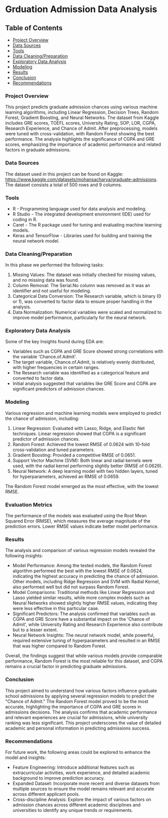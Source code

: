 # Grduation Admission Data Analysis

## Table of Contents

- [Project Overview](#project-overview)
- [Data Sources](#data-sources)
- [Tools](#tools)
- [Data Cleaning/Preparation](#data-cleaning-preparation)
- [Exploratory Data Analysis](#exploratory-data-analysis)
- [Modeling](#modeling)
- [Results](#results)
- [Conclusion](#conclusion)
- [Recommendations](#recommendations)

### Project Overview

This project predicts graduate admission chances using various machine learning algorithms, including Linear Regression, Decision Trees, Random Forest, Gradient Boosting, and Neural Networks. The dataset from Kaggle includes GRE scores, TOEFL scores, University Rating, SOP, LOR, CGPA, Research Experience, and Chance of Admit. After preprocessing, models were tuned with cross-validation, with Random Forest showing the best performance. The analysis highlights the significance of CGPA and GRE scores, emphasizing the importance of academic performance and related factors in graduate admissions.

### Data Sources

The dataset used in this project can be found on Kaggle: https://www.kaggle.com/datasets/mohansacharya/graduate-admissions. The dataset consists a total of 500 rows and 9 columns.

### Tools

- R - Programming language used for data analysis and modeling.
- R Studio - The integrated development environment (IDE) used for coding in R.
- Caret - The R package used for tuning and evaluating machine learning models.
- Keras and TensorFlow - Libraries used for building and training the neural network model.

### Data Cleaning/Preparation  

In this phase we performed the following tasks:
1. Missing Values: The dataset was initially checked for missing values, and no missing data was found.
2. Column Removal: The Serial.No column was removed as it was an identifier and not useful for modeling.
3. Categorical Data Conversion: The Research variable, which is binary (0 or 1), was converted to factor data to ensure proper handling in the analysis.
4. Data Normalization: Numerical variables were scaled and normalized to improve model performance, particularly for the neural network.

### Exploratory Data Analysis

Some of the key Insights found during EDA are:
- Variables such as CGPA and GRE Score showed strong correlations with the variable 'Chance.of.Admit'.
- The target variable, Chance.of.Admit, is relatively evenly distributed, with higher frequencies in certain ranges.
- The Research variable was identified as a categorical feature and converted to factor data.
- Initial analysis suggested that variables like GRE Score and CGPA are significant predictors of admission chances.

### Modeling

Various regression and machine learning models were employed to predict the chance of admission, including:

1. Linear Regression: Evaluated with Lasso, Ridge, and Elastic Net techniques. Linear regression showed that CGPA is a significant predictor of admission chances.
2. Random Forest: Achieved the lowest RMSE of 0.0624 with 10-fold cross-validation and tuned parameters.
3. Gradient Boosting: Provided a competitive RMSE of 0.0651.
4. Support Vector Machine (SVM): Both linear and radial kernels were used, with the radial kernel performing slightly better (RMSE of 0.0629).
5. Neural Network: A deep learning model with two hidden layers, tuned for hyperparameters, achieved an RMSE of 0.0659.

The Random Forest model emerged as the most effective, with the lowest RMSE.

### Evaluation Metrics

The performance of the models was evaluated using the Root Mean Squared Error (RMSE), which measures the average magnitude of the prediction errors. Lower RMSE values indicate better model performance.

### Results

The analysis and comparison of various regression models revealed the following insights:

- Model Performance: Among the tested models, the Random Forest algorithm performed the best with the lowest RMSE of 0.0624, indicating the highest accuracy in predicting 
  the chance of admission. Other models, including Ridge Regression and SVM with Radial Kernel, also performed well but did not surpass Random Forest.
- Model Comparisons: Traditional methods like Linear Regression and Lasso yielded similar results, while more complex models such as Neural Networks showed slightly higher 
  RMSE values, indicating they were less effective in this particular case.
- Significant Predictors: The analysis confirmed that variables such as CGPA and GRE Score have a substantial impact on the 'Chance of Admit', while University Rating and 
  Research Experience also contribute but to a lesser extent.
- Neural Network Insights: The neural network model, while powerful, required extensive tuning of hyperparameters and resulted in an RMSE that was higher compared to Random 
  Forest.

Overall, the findings suggest that while various models provide comparable performance, Random Forest is the most reliable for this dataset, and CGPA remains a crucial 
factor in predicting graduate admissions.

### Conclusion

This project aimed to understand how various factors influence graduate school admissions by applying several regression models to predict the "Chance of Admit." The Random Forest model proved to be the most accurate, highlighting the importance of CGPA and GRE scores in admissions decisions. The analysis confirms that academic performance and relevant experiences are crucial for admissions, while university ranking was less significant. This project underscores the value of detailed academic and personal information in predicting admissions success.

### Recommendations

For future work, the following areas could be explored to enhance the model and insights:

- Feature Engineering: Introduce additional features such as extracurricular activities, work experience, and detailed academic background to improve prediction accuracy.
- Expanded Dataset: Incorporate more recent and diverse datasets from multiple sources to ensure the model remains relevant and accurate across different applicant pools.
- Cross-discipline Analysis: Explore the impact of various factors on admission chances across different academic disciplines and universities to identify any unique trends or requirements.
